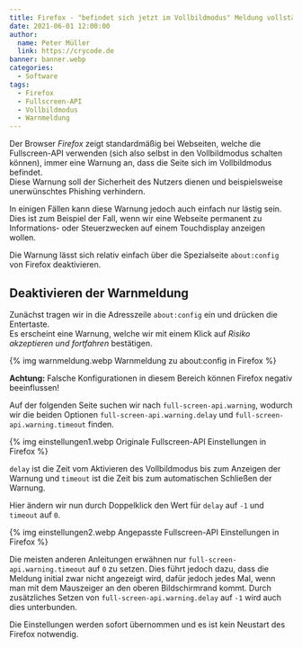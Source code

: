 ```yaml
---
title: Firefox - "befindet sich jetzt im Vollbildmodus" Meldung vollständig deaktivieren
date: 2021-06-01 12:00:00
author:
  name: Peter Müller
  link: https://crycode.de
banner: banner.webp
categories:
  - Software
tags:
  - Firefox
  - Fullscreen-API
  - Vollbildmodus
  - Warnmeldung
---
```


Der Browser *Firefox* zeigt standardmäßig bei Webseiten, welche die Fullscreen-API verwenden (sich also selbst in den Vollbildmodus schalten können), immer eine Warnung an, dass die Seite sich im Vollbildmodus befindet.  
Diese Warnung soll der Sicherheit des Nutzers dienen und beispielsweise unerwünschtes Phishing verhindern.

In einigen Fällen kann diese Warnung jedoch auch einfach nur lästig sein. Dies ist zum Beispiel der Fall, wenn wir eine Webseite permanent zu Informations- oder Steuerzwecken auf einem Touchdisplay anzeigen wollen.

<!-- more -->

Die Warnung lässt sich relativ einfach über die Spezialseite `about:config` von Firefox deaktivieren.

## Deaktivieren der Warnmeldung

Zunächst tragen wir in die Adresszeile `about:config` ein und drücken die Entertaste.  
Es erscheint eine Warnung, welche wir mit einem Klick auf *Risiko akzeptieren und fortfahren* bestätigen.

{% img warnmeldung.webp Warnmeldung zu about:config in Firefox %}

**Achtung:** Falsche Konfigurationen in diesem Bereich können Firefox negativ beeinflussen!

Auf der folgenden Seite suchen wir nach `full-screen-api.warning`, wodurch wir die beiden Optionen `full-screen-api.warning.delay` und `full-screen-api.warning.timeout` finden.

{% img einstellungen1.webp Originale Fullscreen-API Einstellungen in Firefox %}

`delay` ist die Zeit vom Aktivieren des Vollbildmodus bis zum Anzeigen der Warnung und `timeout` ist die Zeit bis zum automatischen Schließen der Warnung.

Hier ändern wir nun durch Doppelklick den Wert für `delay` auf `-1` und `timeout` auf `0`.

{% img einstellungen2.webp Angepasste Fullscreen-API Einstellungen in Firefox %}

Die meisten anderen Anleitungen erwähnen nur `full-screen-api.warning.timeout` auf `0` zu setzen. Dies führt jedoch dazu, dass die Meldung initial zwar nicht angezeigt wird, dafür jedoch jedes Mal, wenn man mit dem Mauszeiger an den oberen Bildschirmrand kommt. Durch zusätzliches Setzen von `full-screen-api.warning.delay` auf `-1` wird auch dies unterbunden.

Die Einstellungen werden sofort übernommen und es ist kein Neustart des Firefox notwendig.

